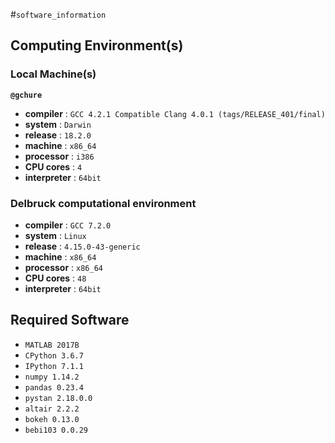 #`software_information`

## Computing Environment(s)

### Local Machine(s)

**``@gchure``**

* **compiler**   : ``GCC 4.2.1 Compatible Clang 4.0.1 (tags/RELEASE_401/final)``
* **system**     : ``Darwin``
* **release**    : ``18.2.0``
* **machine**    : ``x86_64``
* **processor**  : ``i386``
* **CPU cores**  : ``4``
* **interpreter** : ``64bit``

### Delbruck computational environment

* **compiler**   : ``GCC 7.2.0``
* **system**     : ``Linux``
* **release**    : ``4.15.0-43-generic``
* **machine**    : ``x86_64``
* **processor**  : ``x86_64``
* **CPU cores**  : ``48``
* **interpreter** : ``64bit``

## Required Software
* ``MATLAB 2017B``
* ``CPython 3.6.7``
* ``IPython 7.1.1``
* ``numpy 1.14.2``
* ``pandas 0.23.4``
* ``pystan 2.18.0.0``
* ``altair 2.2.2``
* ``bokeh 0.13.0``
* ``bebi103 0.0.29``

